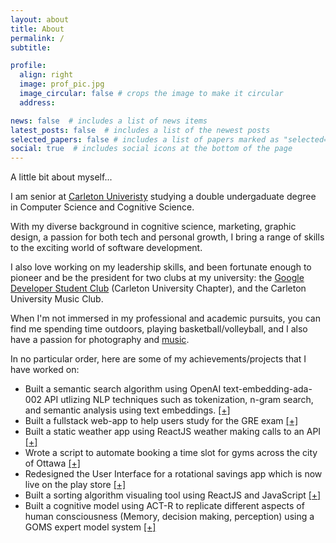 ```yaml
---
layout: about
title: About
permalink: /
subtitle: 

profile:
  align: right
  image: prof_pic.jpg
  image_circular: false # crops the image to make it circular
  address: 

news: false  # includes a list of news items
latest_posts: false  # includes a list of the newest posts
selected_papers: false # includes a list of papers marked as "selected={true}"
social: true  # includes social icons at the bottom of the page
---
```

A little bit about myself...

I am senior at [Carleton Univeristy](https://carleton.ca/) studying a double undergaduate degree in Computer Science and Cognitive Science.

With my diverse background in cognitive science, marketing, graphic design, a passion for both tech and personal growth, I bring a range of skills to the exciting world of software development.

I also love working on my leadership skills, and been fortunate enough to pioneer and be the president for two clubs at my university: the [Google Developer Student Club](https://gdsc.community.dev/) (Carleton University Chapter), and the Carleton University Music Club.

When I'm not immersed in my professional and academic pursuits, you can find me spending time outdoors, playing basketball/volleyball, and I also have a passion for photography and [music](https://soundcloud.com/saurabh-kishore).



In no particular order, here are some of my achievements/projects that I have worked on:

- Built a semantic search algorithm using OpenAI text-embedding-ada-002 API utlizing NLP techniques such as tokenization, n-gram search, and semantic analysis using text embeddings. [[+]](https://github.com/gksaurabh/semantic-search/blob/main/Final_Report.pdf)
- Built a fullstack web-app to help users study for the GRE exam [[+]](https://github.com/gksaurabh/GRE-Wordlist-webapp)
- Built a static weather app using ReactJS weather making calls to an API [[+]](https://github.com/gksaurabh/Weather_App)
- Wrote a script to automate booking a time slot for gyms across the city of Ottawa [[+]](https://github.com/gksaurabh/OttawaGym-BookingAutomation)
- Redesigned the User Interface for a rotational savings app which is now live on the play store [[+]](https://github.com/gksaurabh/KYNZA-UI)
- Built a sorting algorithm visualing tool using ReactJS and JavaScript [[+]](https://github.com/gksaurabh/sortingVisualizer)
- Built a cognitive model using ACT-R to replicate different aspects of human consciousness (Memory, decision making, perception) using a GOMS expert model system [[+]](https://github.com/gksaurabh/cognitive_modeling_ACT-R)
